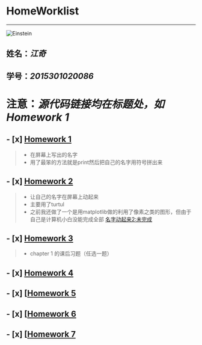 # **HomeWorklist**
------------
![Einstein](https://github.com/SnowArchy/compuational_physics_N2015301020086/blob/preface/a7b470638aac70b4fce08fd90573ba9c.jpg)


## 姓名：*江奇*
## 学号：*2015301020086*


# **注意**：*源代码链接均在标题处，如Homework 1*


## - [x] [Homework 1](https://github.com/SnowArchy/compuational_physics_N2015301020086/blob/master/exercise_01)
> * 在屏幕上写出的名字
> * 用了最笨的方法就是print然后把自己的名字用符号拼出来



## - [x] [Homework 2](https://github.com/SnowArchy/compuational_physics_N2015301020086/blob/master/exercise_02(1))
> * 让自己的名字在屏幕上动起来
> * 主要用了turtul
> * 之前我还做了一个是用matplotlib做的利用了像素之类的图形，但由于自己是计算机小白没能完成全部    [名字动起来2:未完成](https://github.com/SnowArchy/compuational_physics_N2015301020086/blob/preface/exercise_02(2))

## - [x] [Homework 3](https://github.com/SnowArchy/compuational_physics_N2015301020086/blob/preface/exercise_03)
> * chapter 1 的课后习题（任选一题）




## - [x] [Homework 4]()




## - [x] [[Homework 5]()



## - [x] [[Homework 6]()



## - [x] [[Homework 7]()
